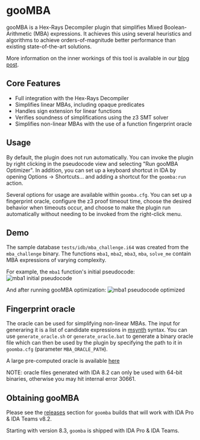 # gooMBA

gooMBA is a Hex-Rays Decompiler plugin that simplifies Mixed Boolean-Arithmetic
(MBA) expressions. It achieves this using several heuristics and algorithms to
achieve orders-of-magnitude better performance than existing state-of-the-art
solutions.

More information on the inner workings of this tool is available in our [blog
post](https://hex-rays.com/blog/deobfuscation-with-goomba/).

## Core Features
- Full integration with the Hex-Rays Decompiler
- Simplifies linear MBAs, including opaque predicates
- Handles sign extension for linear functions
- Verifies soundness of simplifications using the z3 SMT solver
- Simplifies non-linear MBAs with the use of a function fingerprint oracle

## Usage

By default, the plugin does not run automatically. You can invoke the plugin
by right clicking in the pseudocode view and selecting "Run gooMBA Optimizer".
In addition, you can set up a keyboard shortcut in IDA by opening Options ->
Shortcuts... and adding a shortcut for the `goomba:run` action.

Several options for usage are available within `goomba.cfg`. You can set up a
fingerprint oracle, configure the z3 proof timeout time, choose the desired behavior when
timeouts occur, and choose to make the plugin run automatically without needing
to be invoked from the right-click menu.

## Demo

The sample database `tests/idb/mba_challenge.i64` was created from the `mba_challenge` binary. The functions
`mba1`, `mba2`, `mba3`, `mba`, `solve_me` contain MBA expressions of varying complexity.

For example, the `mba1` function's initial pseudocode:
![mba1 initial pseudocode](./images/mba1_before.png)

And after running gooMBA optimization:
![mba1 pseudocode optimized](./images/mba1_after.png)


## Fingerprint oracle

The oracle can be used for simplifying non-linear MBAs.
The input for generaring it is a list of candidate expressions in [msynth](https://github.com/mrphrazer/msynth) syntax.
You can use `generate_oracle.sh` or `generate_oracle.bat` to generate a binary 
oracle file which can then be used by the plugin by specifying the path to it 
in `goomba.cfg` (parameter `MBA_ORACLE_PATH`).

A large pre-computed oracle is available [here](https://hex-rays.com/products/ida/support/freefiles/goomba-oracle.7z)

NOTE: oracle files generated with IDA 8.2 can only be used with 64-bit binaries, otherwise you may hit internal error 30661.

## Obtaining gooMBA

Please see the [releases](https://github.com/HexRaysSA/goomba/releases) section for `goomba` builds that will work with IDA Pro & IDA Teams v8.2.

Starting with version 8.3, `goomba` is shipped with IDA Pro & IDA Teams.

